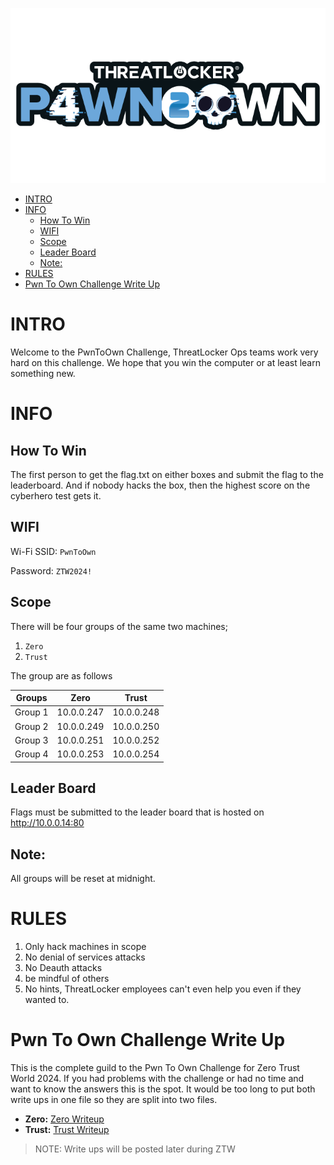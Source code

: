 ![ZTW Logo](../Assets/Hacking_Labs_graphics_pwn_logo_1.png)

- [INTRO](#intro)
- [INFO](#info)
  - [How To Win](#how-to-win)
  - [WIFI](#wifi)
  - [Scope](#scope)
  - [Leader Board](#leader-board)
  - [Note:](#note)
- [RULES](#rules)
- [Pwn To Own Challenge Write Up](#pwn-to-own-challenge-write-up)

# INTRO

Welcome to the PwnToOwn Challenge, ThreatLocker Ops teams work very hard on
this challenge. We hope that you win the computer or at least learn
something new.

# INFO

## How To Win

The first person to get the flag.txt on either boxes and submit the flag to the leaderboard. And if nobody hacks the box, then the highest score on the
cyberhero test gets it.

## WIFI

Wi-Fi SSID: `PwnToOwn`

Password: `ZTW2024!`

## Scope

There will be four groups of the same two machines;

1. `Zero`
2. `Trust`

The group are as follows

| Groups  |    Zero    |   Trust    |
| :-----: | :--------: | :--------: |
| Group 1 | 10.0.0.247 | 10.0.0.248 |
| Group 2 | 10.0.0.249 | 10.0.0.250 |
| Group 3 | 10.0.0.251 | 10.0.0.252 |
| Group 4 | 10.0.0.253 | 10.0.0.254 |


## Leader Board

Flags must be submitted to the leader board that is hosted on http://10.0.0.14:80

## Note:

 All groups will be reset at midnight.

# RULES

1. Only hack machines in scope
2. No denial of services attacks
3. No Deauth attacks
4. be mindful of others
5. No hints, ThreatLocker employees can't even help you even if they wanted to.

# Pwn To Own Challenge Write Up

This is the complete guild to the Pwn To Own Challenge for Zero Trust World
2024\. If you had problems with the challenge or had no time and want to know
the answers this is the spot.  It would be too long to put both write
ups in one file so they are split into two files.

-  **Zero:**  [Zero Writeup](WriteUp/Trust_Writeup.md)
-  **Trust:**  [Trust Writeup](WriteUp/Zero_Writeup.md)

> NOTE: Write ups will be posted later during ZTW
